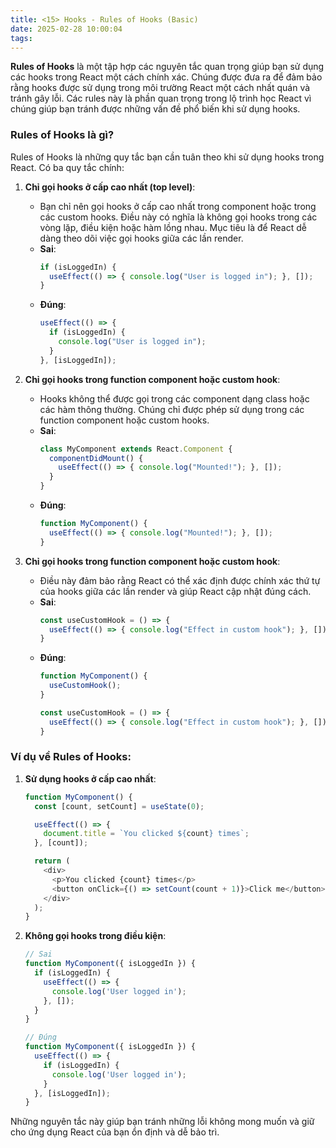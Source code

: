 ```yaml
---
title: <15> Hooks - Rules of Hooks (Basic)
date: 2025-02-28 10:00:04
tags:
---
```

**Rules of Hooks** là một tập hợp các nguyên tắc quan trọng giúp bạn sử dụng các hooks trong React một cách chính xác. Chúng được đưa ra để đảm bảo rằng hooks được sử dụng trong môi trường React một cách nhất quán và tránh gây lỗi. Các rules này là phần quan trọng trong lộ trình học React vì chúng giúp bạn tránh được những vấn đề phổ biến khi sử dụng hooks.

### **Rules of Hooks là gì?**

Rules of Hooks là những quy tắc bạn cần tuân theo khi sử dụng hooks trong React. Có ba quy tắc chính:

1. **Chỉ gọi hooks ở cấp cao nhất (top level)**:
   - Bạn chỉ nên gọi hooks ở cấp cao nhất trong component hoặc trong các custom hooks. Điều này có nghĩa là không gọi hooks trong các vòng lặp, điều kiện hoặc hàm lồng nhau. Mục tiêu là để React dễ dàng theo dõi việc gọi hooks giữa các lần render.
   - **Sai**:
     ```js
     if (isLoggedIn) {
       useEffect(() => { console.log("User is logged in"); }, []);
     }
     ```
   - **Đúng**:
     ```js
     useEffect(() => {
       if (isLoggedIn) {
         console.log("User is logged in");
       }
     }, [isLoggedIn]);
     ```

2. **Chỉ gọi hooks trong function component hoặc custom hook**:
   - Hooks không thể được gọi trong các component dạng class hoặc các hàm thông thường. Chúng chỉ được phép sử dụng trong các function component hoặc custom hooks.
   - **Sai**:
     ```js
     class MyComponent extends React.Component {
       componentDidMount() {
         useEffect(() => { console.log("Mounted!"); }, []);
       }
     }
     ```
   - **Đúng**:
     ```js
     function MyComponent() {
       useEffect(() => { console.log("Mounted!"); }, []);
     }
     ```

3. **Chỉ gọi hooks trong function component hoặc custom hook**:
   - Điều này đảm bảo rằng React có thể xác định được chính xác thứ tự của hooks giữa các lần render và giúp React cập nhật đúng cách.
   - **Sai**:
     ```js
     const useCustomHook = () => {
       useEffect(() => { console.log("Effect in custom hook"); }, []);
     }
     ```
   - **Đúng**:
     ```js
     function MyComponent() {
       useCustomHook();
     }
     
     const useCustomHook = () => {
       useEffect(() => { console.log("Effect in custom hook"); }, []);
     }
     ```

### **Ví dụ về Rules of Hooks:**

1. **Sử dụng hooks ở cấp cao nhất**:
   ```js
   function MyComponent() {
     const [count, setCount] = useState(0);

     useEffect(() => {
       document.title = `You clicked ${count} times`;
     }, [count]);

     return (
       <div>
         <p>You clicked {count} times</p>
         <button onClick={() => setCount(count + 1)}>Click me</button>
       </div>
     );
   }
   ```

2. **Không gọi hooks trong điều kiện**:
   ```js
   // Sai
   function MyComponent({ isLoggedIn }) {
     if (isLoggedIn) {
       useEffect(() => {
         console.log('User logged in');
       }, []);
     }
   }

   // Đúng
   function MyComponent({ isLoggedIn }) {
     useEffect(() => {
       if (isLoggedIn) {
         console.log('User logged in');
       }
     }, [isLoggedIn]);
   }
   ```

Những nguyên tắc này giúp bạn tránh những lỗi không mong muốn và giữ cho ứng dụng React của bạn ổn định và dễ bảo trì.